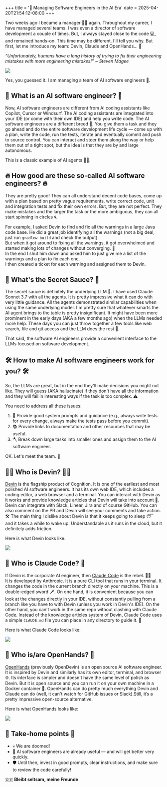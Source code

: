 +++
title = '🚀 Managing Software Engineers in the AI Era'
date = 2025-04-20T21:54:12-08:00
+++

Two weeks ago I became a manager 👨‍💼 again. Throughout my career, I have managed several teams. I was even a director of
software development a couple of times. But, I always stayed close to the code 💻, and remained hands-on. This time may
be different. I'll tell you why. But first, let me introduce my team: Devin, Claude and OpenHands... 🤖

*“Unfortunately, humans have a long history of trying to fix their engineering mistakes with more engineering
mistakes!” ~ Steven Magee*

<!--more-->

![](images/hero.jpg)

Yes, you guessed it. I am managing a team of AI software engineers 🤯.

## 🤖 What is an AI software engineer? 🤖

Now, AI software engineers are different from AI coding assistants like Copilot, Cursor or Windsurf. The AI coding
assistants are integrated into your IDE (or come with their own IDE) and help you write code. The AI software engineers
are a different breed 🧬. You give them a task and they go ahead and do the entire software development life cycle —
come up with a plan, write the code, run the tests, iterate and eventually commit and push to source control. You can
interact and steer them along the way or help them out of a tight spot, but the idea is that they are by and large
autonomous.

This is a classic example of AI agents 🕵️‍♂️.

## 🔥 How good are these so-called AI software engineers? 🔥

They are pretty good! They can all understand decent code bases, come up with a plan based on pretty vague requirements,
write correct code, unit and integration tests and fix their own errors. But, they are not perfect. They make mistakes
and the larger the task or the more ambiguous, they can all start spinning in circles 🌀.

For example, I asked Devin to find and fix all the warnings in a large Java code base. He did a great job identifying
all the warnings (not a big deal, just run `gradlew build` and check the output).  
But when it got around to fixing all the warnings, it got overwhelmed and started making lots of changes without
converging. 🚧  
In the end I shut him down and asked him to just give me a list of the warnings and a plan to fix each one.  
I then created a ticket for each warning and assigned them to Devin.

## 🧪 What's the Secret Sauce? 🧪

The secret sauce is definitely the underlying LLM 🧠. I have used Claude Sonnet 3.7 with all the agents. It is pretty
impressive what it can do with very little guidance. All the agents demonstrated similar capabilities when using the
same underlying model. I'm pretty sure that whatever smarts the AI agent brings to the table is pretty insignificant. It
might have been more prominent in the early days (AKA a few months ago) when the LLMs needed more help. These days you
can just throw together a few tools like web search, file and git access and the LLM does the rest 🔗.

That said, the software AI engineers provide a convenient interface to the LLMs focused on software development.

## 🛠️ How to make AI software engineers work for you? 🛠

So, the LLMs are great, but in the end they'll make decisions you might not like. They will guess (AKA hallucinate) if
they don't have all the information and they will fail in interesting ways if the task is too complex. ⚠️

You need to address all these issues:

1. 📝 Provide good system prompts and guidance (e.g., always write tests for every change, always make the tests pass
   before you commit).
2. 📚 Provide links to documentation and other resources that may be useful.
3. 🪓 Break down large tasks into smaller ones and assign them to the AI software engineer.

OK. Let's meet the team. 👋

## 👨‍💻 Who is Devin? 👨‍💻

[Devin](https://devin.ai) is the flagship product of Cognition. It is one of the earliest and most polished AI software
engineers. It has its own web IDE, which includes a coding editor, a web browser and a terminal. You can interact with
Devin as it works and provide knowledge articles that Devin will take into account 📄. Devin can integrate with Slack,
Linear, Jira and of course GitHub. You can also comment on the PR and Devin will see your comments and take action. 🛠️
The main thing I dislike about Devin is that it keeps going to sleep 😴 and it takes a while to wake up. Understandable
as it runs in the cloud, but it definitely adds friction.

Here is what Devin looks like:

![](images/devin.png)

## 🧑 Who is Claude Code? 🧑

If Devin is the corporate AI engineer,
then [Claude Code](https://docs.anthropic.com/en/docs/agents-and-tools/claude-code/overview) is the rebel. 🏴‍☠️  
It is developed by Anthropic. It is a pure CLI tool that runs in your terminal. It changes the code in the current
branch directly on your machine. This is a double-edged sword 🗡️. On one hand, it is convenient because you can look at
the changes directly in your IDE, without constantly pulling from a branch like you have to with Devin (unless you work
in Devin's IDE). On the other hand, you can't work in the same repo without clashing with Claude Code. Instead of the
knowledge articles system of Devin, Claude Code uses a simple `CLAUDE.md` file you can place in any directory to guide
it. 📄

Here is what Claude Code looks like:

![](images/claude-code.png)

## 👐 Who is/are OpenHands? 👐

[OpenHands](https://docs.all-hands.dev) (previously OpenDevin) is an open source AI software engineer.  
It is inspired by Devin and similarly has its own editor, terminal, and browser 🌐. Its interface is simpler and doesn't
have the same level of polish as Devin. But it is open source and you can run it on your own machine in a Docker
container 🐳. OpenHands can do pretty much everything Devin and Claude can do (well, it can't watch for GitHub issues or
Slack).Still, it’s a pretty impressive open-source alternative.

Here is what OpenHands looks like:

![](images/open-hands.png)

## 🏡 Take-home points 🏡

- 💀 We are doomed!
- 🤖 AI software engineers are already useful — and will get better very quickly.
- 🛡️ Until then, invest in good prompts, clear instructions, and make sure to review the code carefully!

🇩🇪 **Bleibt seltsam, meine Freunde**